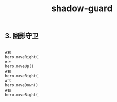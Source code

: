 ﻿---
layout: default
title: shadow-guard
---
## 3. 幽影守卫
```

#右
hero.moveRight()
#上
hero.moveUp()
#右
hero.moveRight()
#下
hero.moveDown()
#右
hero.moveRight()

```
